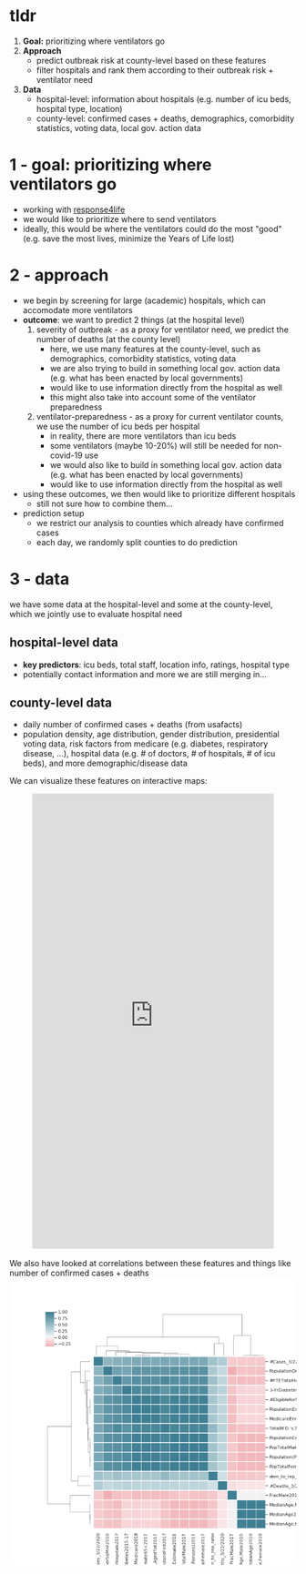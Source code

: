 # tldr

1. **Goal:** prioritizing where ventilators go
2. **Approach** 
    - predict outbreak risk at county-level based on these features
    - filter hospitals and rank them according to their outbreak risk + ventilator need
3. **Data** 
    - hospital-level: information about hospitals (e.g. number of icu beds, hospital type, location)
    - county-level: confirmed cases + deaths, demographics, comorbidity statistics, voting data, local gov. action data


# 1 - goal: prioritizing where ventilators go

- working with [response4life](https://response4life.org/)
- we would like to prioritize where to send ventilators
- ideally, this would be where the ventilators could do the most "good" (e.g. save the most lives, minimize the Years of Life lost)

# 2 - approach

- we begin by screening for large (academic) hospitals, which can accomodate more ventilators
- **outcome**: we want to predict 2 things (at the hospital level)
    1. severity of outbreak - as a proxy for ventilator need, we predict the number of deaths (at the county level)
        - here, we use many features at the county-level, such as demographics, comorbidity statistics, voting data
        - we are also trying to build in something local gov. action data (e.g. what has been enacted by local governments)
        - would like to use information directly from the hospital as well
        - this might also take into account some of the ventilator preparedness
    2. ventilator-preparedness - as a proxy for current ventilator counts, we use the number of icu beds per hospital
        - in reality, there are more ventilators than icu beds
        - some ventilators (maybe 10-20%) will still be needed for non-covid-19 use
        - we would also like to build in something local gov. action data (e.g. what has been enacted by local governments)
        - would like to use information directly from the hospital as well
- using these outcomes, we then would like to prioritize different hospitals
    - still not sure how to combine them...
- prediction setup
    - we restrict our analysis to counties which already have confirmed cases
    - each day, we randomly split counties to do prediction


# 3 - data

we have some data at the hospital-level and some at the county-level, which we jointly use to evaluate hospital need

## hospital-level data

- **key predictors**: icu beds, total staff, location info, ratings, hospital type
- potentially contact information and more we are still merging in...


## county-level data

- daily number of confirmed cases + deaths (from usafacts)
- population density, age distribution, gender distribution, presidential voting data, risk factors from medicare (e.g. diabetes, respiratory disease, ...), hospital data (e.g. # of doctors, # of hospitals, # of icu beds), and more demographic/disease data

We can visualize these features on interactive maps:
<figure class="video_container">
  <iframe src="https://yu-group.github.io/covid-19-geographic-risk-prediction/results/NY.html" frameborder="0" allowfullscreen="true" style="width:100%;height:800px;"> </iframe>
</figure>


We also have looked at correlations between these features and things like number of confirmed cases + deaths
![](results/correlations.png)